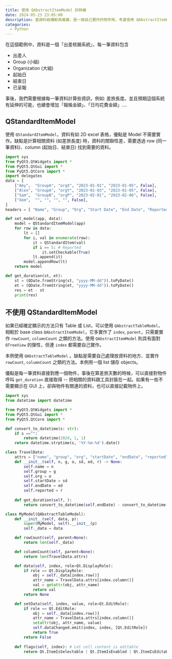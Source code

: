 ```yaml
---
title: 使用 QAbstractItemModel 的時機
date: 2024-05-23 23:05:00
description: 當資料結構較為複雜、是一個自己實作的物件時，考慮使用 QAbstractItemModel
categories:
  - Python
---
```


在這個範例中，資料是一個「出差核銷系統」，每一筆資料包含

- 出差人
- Group (小組)
- Organization (大組)
- 起始日
- 結束日
- 已呈報

事後，我們需要根據每一筆資料計算些資訊，例如: 差旅長度。並且預期這個系統有延伸的可能，也續會增加「報帳金額」、「日均花費金額」.... 



## QStandardItemModel

使用 `QStandardItemModel`，資料有如 2D excel 表格，優點是 Model 不需要實作。缺點是計算相關資料 (如差旅長度) 時，資料的關聯性差，需要透過 row (同一筆資料)、column (起始日、結束日) 找到需要的資料。

```python
import sys
from PyQt5.QtWidgets import *
from PyQt5.QtGui import *
from PyQt5.QtCore import *
import delegates  
data = [
    ["Amy",  "GroupA", "orgX", "2023-01-01", "2023-01-05", False],
    ["Alex", "GroupA", "orgY", "2023-01-03", "2023-01-05", False],
    ["Sam",  "GroupB", "orgP", "2023-02-01", "2023-02-06", False],
    ["Xem",  "", "", "", "", False],
]
headers = [ "Name", "Group", "Org", "Start Date", "End Date", "Reported"]

def set_model(app, data):
    model = QStandardItemModel(app)
    for row in data:
        lt = []
        for i, val in enumerate(row):
            it = QStandardItem(val)
            if i == 5: # Reported
                it.setCheckable(True)
            lt.append(it)
        model.appendRow(lt)
    return model

def get_duration(st, et):
    st = (QDate.fromString(st, "yyyy-MM-dd")).toPyDate()
    et = (QDate.fromString(et, "yyyy-MM-dd")).toPyDate()
    res = et - st
    print(res)
```

## 不使用 QStandardItemModel

如果已經確定顯示的方法只有 Table 或 List，可以使用 `QAbstractTableModel`，相較於 base class `QAbstractItemModel`，它多實作了 `index`, `parent`，只需要實作  `rowCount`, `columnCount` 之類的方法。使用 `QAbstractItemModel` 則具有面對 `QTreeView` 的彈性，但連 `index` 都需要自己實作。

本例使用  `QAbstractTableModel` 。缺點是需要自己處理放資料的地方、並實作 `rowCount`, `columnCount` 之類的方法。本例用一個 list 儲存 objects。

優點是每一筆資料直接對應一個物件，事後在算差旅天數的時候，可以直接對物件呼叫 `get_duration` 直接取得 -- 把相關的資料跟工具封裝在一起。如果有一些不需要顯示在 GUI 上，卻與物件有關連的資料，也可以直接記載物件上。

```py
import sys
from datetime import datetime

from PyQt5.QtWidgets import *
from PyQt5.QtGui import *
from PyQt5.QtCore import *

def convert_to_datetime(s: str):
    if s =="":
        return datetime(2024, 1, 1)
    return datetime.strptime(s, '%Y-%m-%d').date()

class TravelData:
    attrs = ["name", "group", "org", "startDate", "endDate", "reported"]
    def __init__(self, n, g, o, sd, ed, r) -> None:
        self.name = n
        self.group = g
        self.org = o
        self.startDate = sd
        self.endDate = ed
        self.reported = r
    
    def get_duration(self, ):
        return convert_to_datetime(self.endDate) - convert_to_datetime(self.startDate)

class MyModel(QAbstractTableModel):
    def __init__(self, data, p):
        super(MyModel, self).__init__(p)
        self._data = data

    def rowCount(self, parent=None):
        return len(self._data)

    def columnCount(self, parent=None):
        return len(TravelData.attrs)

    def data(self, index, role=Qt.DisplayRole):
        if role == Qt.DisplayRole:
            obj = self._data[index.row()]
            attr_name = TravelData.attrs[index.column()]
            val = getattr(obj, attr_name)
            return val
        return None

    def setData(self, index, value, role=Qt.EditRole):
        if role == Qt.EditRole:
            obj = self._data[index.row()]
            attr_name = TravelData.attrs[index.column()]
            setattr(obj, attr_name, value)
            self.dataChanged.emit(index, index, [Qt.EditRole])
            return True
        return False
    
    def flags(self, index): # Let cell content is editable
        return Qt.ItemIsSelectable | Qt.ItemIsEnabled | Qt.ItemIsEditable
```





